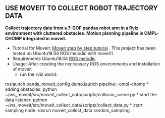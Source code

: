 USE MOVEIT TO COLLECT ROBOT TRAJECTORY DATA
--------------------------------------------

**Collect trajectory data from a 7-DOF pandas robot arm in a Rviz environment with cluttered obstacles. Motion planning pipeline is OMPL-CHOMP integrated in moveit.**

 * Tutorial for Moveit: 
[Moveit step by step tutorial](https://ros-planning.github.io/moveit_tutorials/doc/getting_started/getting_started.html)
 . This project has been tested on Ubuntu18.04 ROS melodic with moveit1.
 * Requirements
Ubuntu18.04
[ROS melodic](http://wiki.ros.org/melodic/Installation/Ubuntu)
 * Usage: After creating the neccessary ROS environments and installation of moveit
   * run the rviz world: 
<html>
 <head>
	roslaunch panda_moveit_config demo.launch pipeline:=ompl-chomp
 </head>
</html>
   * adding obstacles:
<html>
 <head>
	python ~/ws_moveit/src/moveit_collect_data/scripts/collision_scene.py
 </head>
</html>
   * start the data listener:
<html>
 <head>
	python ~/ws_moveit/src/moveit_collect_data/scripts/collect_data.py
 </head>
</html>
   * start sampling node:
<html>
 <head>
	rosrun moveit_collect_data random_sampling
 </head>
</html>


